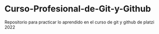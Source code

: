 # Curso-Profesional-de-Git-y-Github
Repositorio para practicar lo aprendido en el curso de git y github de platzi 2022
